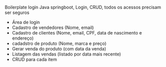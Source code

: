 Boilerplate login Java springboot, 
Login, 
CRUD, 
todos os acessos precisam ser seguros 

- Área de login
- Cadastro de vendedores (Nome, email)
- Cadastro de clientes (Nome, email, CPF, data de nascimento e endereço)
- cadadstro de produto (Nome, marca e preço)
- Gerar venda do produto (com data da venda)
- Listagem das vendas (listado por data mais recente)
- CRUD para cada item
